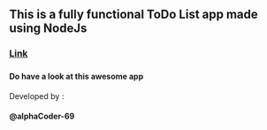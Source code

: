 <h2>This is a fully functional ToDo List app made using NodeJs</h2>

<h3><a href="https://guarded-bayou-57150.herokuapp.com/">Link</a><h3>

<h4>Do have a look at this awesome app</h4>

Developed by :<h4>@alphaCoder-69</h4>
